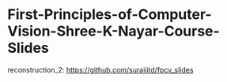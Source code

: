 # First-Principles-of-Computer-Vision-Shree-K-Nayar-Course-Slides


reconstruction_2: https://github.com/surajiitd/fpcv_slides
